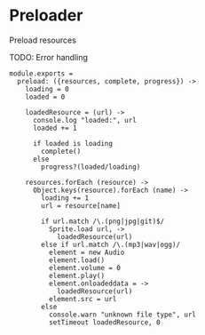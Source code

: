 Preloader
=========

Preload resources

TODO: Error handling

    module.exports =
      preload: ({resources, complete, progress}) ->
        loading = 0
        loaded = 0

        loadedResource = (url) ->
          console.log "loaded:", url
          loaded += 1

          if loaded is loading
            complete()
          else
            progress?(loaded/loading)

        resources.forEach (resource) ->
          Object.keys(resource).forEach (name) ->
            loading += 1
            url = resource[name]

            if url.match /\.(png|jpg|git)$/
              Sprite.load url, ->
                loadedResource(url)
            else if url.match /\.(mp3|wav|ogg)/
              element = new Audio
              element.load()
              element.volume = 0
              element.play()
              element.onloadeddata = ->
                loadedResource(url)  
              element.src = url
            else
              console.warn "unknown file type", url
              setTimeout loadedResource, 0

